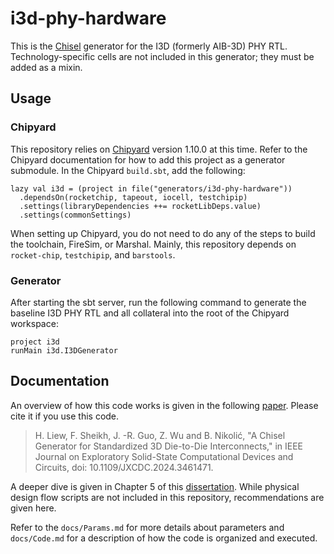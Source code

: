 i3d-phy-hardware
==================

This is the [Chisel](https://www.chisel-lang.org) generator for the I3D (formerly AIB-3D) PHY RTL. Technology-specific cells are not included in this generator; they must be added as a mixin.

## Usage

### Chipyard

This repository relies on [Chipyard](https://github.com/ucb-bar/chipyard) version 1.10.0 at this time. Refer to the Chipyard documentation for how to add this project as a generator submodule. In the Chipyard `build.sbt`, add the following:

```
lazy val i3d = (project in file("generators/i3d-phy-hardware"))
  .dependsOn(rocketchip, tapeout, iocell, testchipip)
  .settings(libraryDependencies ++= rocketLibDeps.value)
  .settings(commonSettings)
```

When setting up Chipyard, you do not need to do any of the steps to build the toolchain, FireSim, or Marshal. Mainly, this repository depends on `rocket-chip`, `testchipip`, and `barstools`.

### Generator

After starting the sbt server, run the following command to generate the baseline I3D PHY RTL and all collateral into the root of the Chipyard workspace:

```
project i3d
runMain i3d.I3DGenerator
```

## Documentation

An overview of how this code works is given in the following [paper](https://ieeexplore.ieee.org/document/10681023).
Please cite it if you use this code.

> H. Liew, F. Sheikh, J. -R. Guo, Z. Wu and B. Nikolić, "A Chisel Generator for Standardized 3D Die-to-Die Interconnects," in IEEE Journal on Exploratory Solid-State Computational Devices and Circuits, doi: 10.1109/JXCDC.2024.3461471.

A deeper dive is given in Chapter 5 of this [dissertation](https://www2.eecs.berkeley.edu/Pubs/TechRpts/2024/EECS-2024-178.html).
While physical design flow scripts are not included in this repository, recommendations are given here.

Refer to the `docs/Params.md` for more details about parameters and `docs/Code.md` for a description of how the code is organized and executed.

